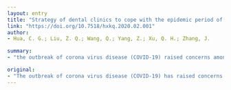 ```yaml
---
layout: entry
title: "Strategy of dental clinics to cope with the epidemic period of infectious diseases based on the experience of corona virus disease outbreak"
link: "https://doi.org/10.7518/hxkq.2020.02.001"
author:
- Hua, C. G.; Liu, Z. Q.; Wang, Q.; Yang, Z.; Xu, Q. H.; Zhang, J.

summary:
- "the outbreak of corona virus disease (COVID-19) raised concerns among dentists to develop strategies to prevent infection of dental equipment, materials, and patients during an epidemic period. A proposal is put forth for dental clinics that will face similar situations in the future. Further research is warranted to address potential problems that will be encountered under such dire circumstances. The outbreak of Corona disease has raised concerns between dentists."

original:
- "The outbreak of corona virus disease (COVID-19) has raised concerns among dentists to develop strategies to prevent infection of dental equipment, materials, and patients during an epidemic period. Strategies following the National Laws and Standards of China and local standards of several provinces for controlling cross-infection and instituting protective measures for medical staff in dental clinics during an epidemic period are discussed. A proposal is put forth for dental clinics that will face similar situations in the future. Further research is warranted to address potential problems that will be encountered under such dire circumstances."
---
```


